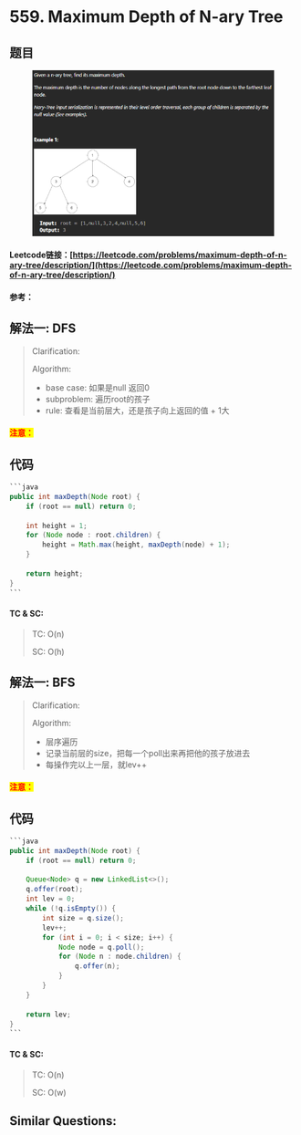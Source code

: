 # 559. Maximum Depth of N-ary Tree

## 题目

<figure><img src=".gitbook/assets/image (224).png" alt=""><figcaption></figcaption></figure>

#### Leetcode链接：[https://leetcode.com/problems/maximum-depth-of-n-ary-tree/description/](https://leetcode.com/problems/maximum-depth-of-n-ary-tree/description/)

#### 参考：

## 解法一: DFS

> Clarification:&#x20;
>
> Algorithm:&#x20;
>
> * base case: 如果是null 返回0
> * subproblem: 遍历root的孩子
> * rule: 查看是当前层大，还是孩子向上返回的值 + 1大

#### <mark style="color:red;">注意：</mark>

## 代码

````java
```java
public int maxDepth(Node root) {
    if (root == null) return 0;

    int height = 1;
    for (Node node : root.children) {
        height = Math.max(height, maxDepth(node) + 1);
    }

    return height;
}
```
````

#### TC & SC:&#x20;

> TC: O(n)
>
> SC: O(h)

## 解法一: BFS

> Clarification:&#x20;
>
> Algorithm:&#x20;
>
> * 层序遍历
> * 记录当前层的size，把每一个poll出来再把他的孩子放进去
> * 每操作完以上一层，就lev++

#### <mark style="color:red;">注意：</mark>

## 代码

````java
```java
public int maxDepth(Node root) {
    if (root == null) return 0;

    Queue<Node> q = new LinkedList<>();
    q.offer(root);
    int lev = 0;
    while (!q.isEmpty()) {
        int size = q.size();
        lev++;
        for (int i = 0; i < size; i++) {
            Node node = q.poll();
            for (Node n : node.children) {
                q.offer(n);
            }
        }
    }

    return lev;
}
```
````

#### TC & SC:&#x20;

> TC: O(n)
>
> SC: O(w)

## **Similar Questions:**&#x20;
